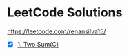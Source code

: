 # LeetCode Solutions

https://leetcode.com/renansilva15/

- [x] [1. Two Sum(C)](https://github.com/renansilva15/leetcode-solutions/blob/master/1_two_sum.c)
